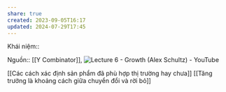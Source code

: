 ```yaml
---
share: true
created: 2023-09-05T16:17
updated: 2024-07-29T17:45
---
```

Khái niệm:: 

Nguồn:: [[Y Combinator]], ![Lecture 6 - Growth (Alex Schultz) - YouTube](https://www.youtube.com/watch?v=n_yHZ_vKjno)

[[Các cách xác định sản phẩm đã phù hợp thị trường hay chưa]]
[[Tăng trưởng là khoảng cách giữa chuyển đổi và rời bỏ]]